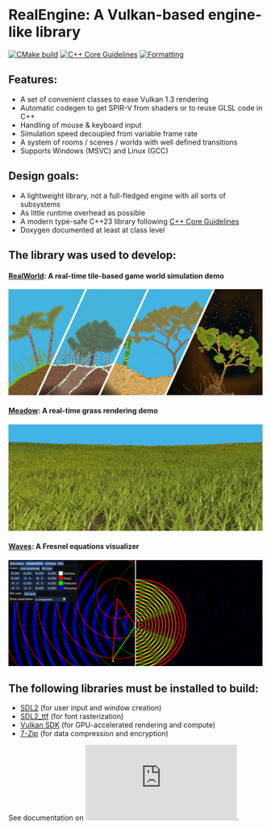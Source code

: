 # RealEngine: A Vulkan-based engine-like library

[![CMake build](https://github.com/ZADNE/RealEngine/actions/workflows/build.yml/badge.svg)](https://github.com/ZADNE/RealEngine/actions/workflows/build.yml)
[![C++ Core Guidelines](https://github.com/ZADNE/RealEngine/actions/workflows/cpp-core-guidelines.yml/badge.svg)](https://github.com/ZADNE/RealEngine/actions/workflows/cpp-core-guidelines.yml)
[![Formatting](https://github.com/ZADNE/RealEngine/actions/workflows/formatting.yml/badge.svg)](https://github.com/ZADNE/RealEngine/actions/workflows/formatting.yml)

## Features:

* A set of convenient classes to ease Vulkan 1.3 rendering
* Automatic codegen to get SPIR-V from shaders or to reuse GLSL code in C++
* Handling of mouse & keyboard input
* Simulation speed decoupled from variable frame rate
* A system of rooms / scenes / worlds with well defined transitions
* Supports Windows (MSVC) and Linux (GCC)

## Design goals:

* A lightweight library, not a full-fledged engine with all sorts of subsystems
* As little runtime overhead as possible
* A modern type-safe C++23 library following [C++ Core Guidelines](https://isocpp.github.io/CppCoreGuidelines/CppCoreGuidelines)
* Doxygen documented at least at class level

## The library was used to develop:

#### [RealWorld](https://github.com/ZADNE/RealWorld): A real-time tile-based game world simulation demo

![RealWorld](readme_img/realworld.png)

#### [Meadow](https://github.com/ZADNE/Meadow): A real-time grass rendering demo

![Meadow](readme_img/meadow.png)

#### [Waves](https://github.com/ZADNE/Waves): A Fresnel equations visualizer

![Waves](readme_img/waves.png)

## The following libraries must be installed to build:

* [SDL2](https://www.libsdl.org/) (for user input and window creation)
* [SDL2_ttf](https://wiki.libsdl.org/SDL2_ttf/FrontPage) (for font rasterization)
* [Vulkan SDK](https://www.lunarg.com/vulkan-sdk/) (for GPU-accelerated rendering and compute)
* [7-Zip](https://www.7-zip.org/) (for data compression and encryption)

See documentation on ![how to set up a project using RealEngine](https://github.com/ZADNE/Real/blob/main/doc/HowToSetUpProject.md).